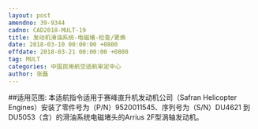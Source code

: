 ```yaml
---
layout: post
amendno: 39-9344
cadno: CAD2018-MULT-19
title: 发动机滑油系统-电磁堵-检查/更换
date: 2018-03-10 00:00:00 +0800
effdate: 2018-03-21 00:00:00 +0800
tag: MULT
categories: 中国民用航空适航审定中心
author: 张磊
---
```


##适用范围:
本适航指令适用于赛峰直升机发动机公司（Safran Helicopter Engines）安装了零件号为（P/N）9520011545、序列号为（S/N）DU4621 到DU5053（含）的滑油系统电磁堵头的Arrius 2F型涡轴发动机。

